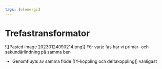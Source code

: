 ```yaml
---
tags: [elenergi]
---
```

# Trefastransformator

![[Pasted image 20230124090214.png]]
För varje fas har vi primär- och sekundärlindning på samma ben
- Genomfluyts av samma flöde
[[Y-koppling och deltakoppling]] vanligast
